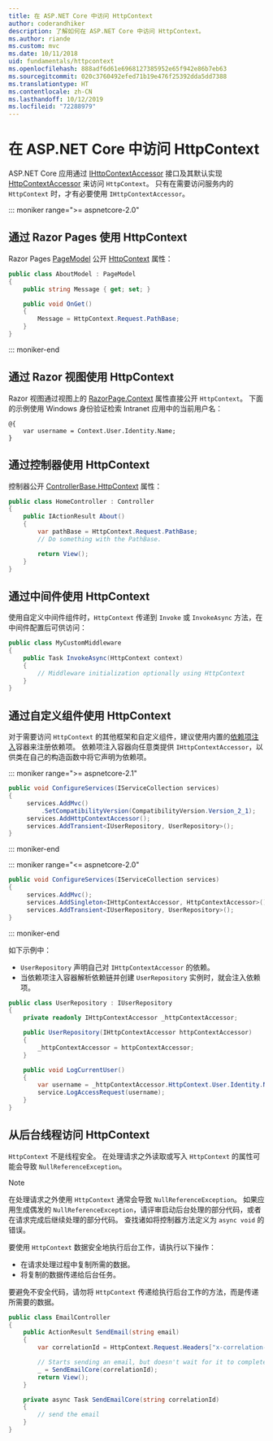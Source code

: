 ```yaml
---
title: 在 ASP.NET Core 中访问 HttpContext
author: coderandhiker
description: 了解如何在 ASP.NET Core 中访问 HttpContext。
ms.author: riande
ms.custom: mvc
ms.date: 10/11/2018
uid: fundamentals/httpcontext
ms.openlocfilehash: 888adf6d61e6968127385952e65f942e86b7eb63
ms.sourcegitcommit: 020c3760492efed71b19e476f25392dda5dd7388
ms.translationtype: HT
ms.contentlocale: zh-CN
ms.lasthandoff: 10/12/2019
ms.locfileid: "72288979"
---
```

# <a name="access-httpcontext-in-aspnet-core"></a>在 ASP.NET Core 中访问 HttpContext

ASP.NET Core 应用通过 [IHttpContextAccessor](/dotnet/api/microsoft.aspnetcore.http.ihttpcontextaccessor) 接口及其默认实现 [HttpContextAccessor](/dotnet/api/microsoft.aspnetcore.http.httpcontextaccessor) 来访问 `HttpContext`。 只有在需要访问服务内的 `HttpContext` 时，才有必要使用 `IHttpContextAccessor`。

::: moniker range=">= aspnetcore-2.0"

## <a name="use-httpcontext-from-razor-pages"></a>通过 Razor Pages 使用 HttpContext

Razor Pages [PageModel](/dotnet/api/microsoft.aspnetcore.mvc.razorpages.pagemodel) 公开 [HttpContext](/dotnet/api/microsoft.aspnetcore.mvc.razorpages.pagemodel.httpcontext) 属性：

```csharp
public class AboutModel : PageModel
{
    public string Message { get; set; }

    public void OnGet()
    {
        Message = HttpContext.Request.PathBase;
    }
}
```

::: moniker-end

## <a name="use-httpcontext-from-a-razor-view"></a>通过 Razor 视图使用 HttpContext

Razor 视图通过视图上的 [RazorPage.Context](/dotnet/api/microsoft.aspnetcore.mvc.razor.razorpage.context#Microsoft_AspNetCore_Mvc_Razor_RazorPage_Context) 属性直接公开 `HttpContext`。 下面的示例使用 Windows 身份验证检索 Intranet 应用中的当前用户名：

```cshtml
@{
    var username = Context.User.Identity.Name;
}
```

## <a name="use-httpcontext-from-a-controller"></a>通过控制器使用 HttpContext

控制器公开 [ControllerBase.HttpContext](/dotnet/api/microsoft.aspnetcore.mvc.controllerbase.httpcontext) 属性：

```csharp
public class HomeController : Controller
{
    public IActionResult About()
    {
        var pathBase = HttpContext.Request.PathBase;
        // Do something with the PathBase.

        return View();
    }
}
```

## <a name="use-httpcontext-from-middleware"></a>通过中间件使用 HttpContext

使用自定义中间件组件时，`HttpContext` 传递到 `Invoke` 或 `InvokeAsync` 方法，在中间件配置后可供访问：

```csharp
public class MyCustomMiddleware
{
    public Task InvokeAsync(HttpContext context)
    {
        // Middleware initialization optionally using HttpContext
    }
}
```

## <a name="use-httpcontext-from-custom-components"></a>通过自定义组件使用 HttpContext

对于需要访问 `HttpContext` 的其他框架和自定义组件，建议使用内置的[依赖项注入](xref:fundamentals/dependency-injection)容器来注册依赖项。 依赖项注入容器向任意类提供 `IHttpContextAccessor`，以供类在自己的构造函数中将它声明为依赖项。

::: moniker range=">= aspnetcore-2.1"

```csharp
public void ConfigureServices(IServiceCollection services)
{
     services.AddMvc()
         .SetCompatibilityVersion(CompatibilityVersion.Version_2_1);
     services.AddHttpContextAccessor();
     services.AddTransient<IUserRepository, UserRepository>();
}
```

::: moniker-end

::: moniker range="<= aspnetcore-2.0"

```csharp
public void ConfigureServices(IServiceCollection services)
{
     services.AddMvc();
     services.AddSingleton<IHttpContextAccessor, HttpContextAccessor>();
     services.AddTransient<IUserRepository, UserRepository>();
}
```

::: moniker-end

如下示例中：

* `UserRepository` 声明自己对 `IHttpContextAccessor` 的依赖。
* 当依赖项注入容器解析依赖链并创建 `UserRepository` 实例时，就会注入依赖项。

```csharp
public class UserRepository : IUserRepository
{
    private readonly IHttpContextAccessor _httpContextAccessor;

    public UserRepository(IHttpContextAccessor httpContextAccessor)
    {
        _httpContextAccessor = httpContextAccessor;
    }

    public void LogCurrentUser()
    {
        var username = _httpContextAccessor.HttpContext.User.Identity.Name;
        service.LogAccessRequest(username);
    }
}
```

## <a name="httpcontext-access-from-a-background-thread"></a>从后台线程访问 HttpContext

`HttpContext` 不是线程安全。 在处理请求之外读取或写入 `HttpContext` 的属性可能会导致 `NullReferenceException`。

> [!NOTE]
> 在处理请求之外使用 `HttpContext` 通常会导致 `NullReferenceException`。 如果应用生成偶发的 `NullReferenceException`，请评审启动后台处理的部分代码，或者在请求完成后继续处理的部分代码。 查找诸如将控制器方法定义为 `async void` 的错误。

要使用 `HttpContext` 数据安全地执行后台工作，请执行以下操作：

* 在请求处理过程中复制所需的数据。
* 将复制的数据传递给后台任务。

要避免不安全代码，请勿将 `HttpContext` 传递给执行后台工作的方法，而是传递所需要的数据。

```csharp
public class EmailController
{
    public ActionResult SendEmail(string email)
    {
        var correlationId = HttpContext.Request.Headers["x-correlation-id"].ToString();

        // Starts sending an email, but doesn't wait for it to complete
        _ = SendEmailCore(correlationId);
        return View();
    }

    private async Task SendEmailCore(string correlationId)
    {
        // send the email
    }
}
